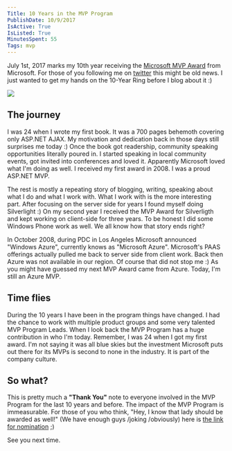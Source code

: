 ```yaml
---
Title: 10 Years in the MVP Program
PublishDate: 10/9/2017
IsActive: True
IsListed: True
MinutesSpent: 55
Tags: mvp
---
```


July 1st, 2017 marks my 10th year receiving the [Microsoft MVP Award](https://mvp.microsoft.com/en-us/PublicProfile/4015692) from Microsoft. For those of you following me on [twitter](www.twitter.com/daronyondem) this might be old news. I just wanted to get my hands on the 10-Year Ring before I blog about it :)

![](media/10-Years-MVP/10-years-ring.jpg)

## The journey

I was 24 when I wrote my first book. It was a 700 pages behemoth covering only ASP.NET AJAX. My motivation and dedication back in those days still surprises me today :) Once the book got readership, community speaking opportunities literally poured in. I started speaking in local community events, got invited into conferences and loved it. Apparently Microsoft loved what I'm doing as well. I received my first award in 2008. I was a proud ASP.NET MVP. 

The rest is mostly a repeating story of blogging, writing, speaking about what I do and what I work with. What I work with is the more interesting part. After focusing on the server side for years I found myself doing Silverlight :) On my second year I received the MVP Award for Silverligth and kept working on client-side for three years. To be honest I did some Windows Phone work as well. We all know how that story ends right?

In October 2008, during PDC in Los Angeles Microsoft announced "Windows Azure", currently knows as "Microsoft Azure". Microsoft's PAAS offerings actually pulled me back to server side from client work. Back then Azure was not available in our region. Of course that did not stop me :) As you might have guessed my next MVP Award came from Azure. Today, I'm still an Azure MVP. 

## Time flies

During the 10 years I have been in the program things have changed. I had the chance to work with multiple product groups and some very talented MVP Program Leads. When I look back the MVP Program has a huge contribution in who I'm today. Remember, I was 24 when I got my first award. I'm not saying it was all blue skies but the investment Microsoft puts out there for its MVPs is second to none in the industry. It is part of the company culture.

## So what?

This is pretty much a **"Thank You"** note to everyone involved in the MVP Program for the last 10 years and before. The impact of the MVP Program is immeasurable. For those of you who think, "Hey, I know that lady should be awarded as well!" (We have enough guys /joking /obviously) here is [the link for nomination](https://mvp.microsoft.com/en-us/Nomination/nominate-an-mvp) ;)

See you next time.

